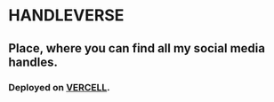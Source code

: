 # HANDLEVERSE

## Place, where you can find all my social media handles.
### Deployed on [VERCELL](https://vercel.com/dashboard).
